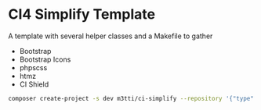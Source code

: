 # CI4 Simplify Template
A template with several helper classes and a Makefile to gather 
- Bootstrap
- Bootstrap Icons
- phpscss
- htmz
- CI Shield

```bash
composer create-project -s dev m3tti/ci-simplify --repository '{"type":"vcs","url":"https://github.com/m3tti/ci-simplify"}' <project_name>
```
